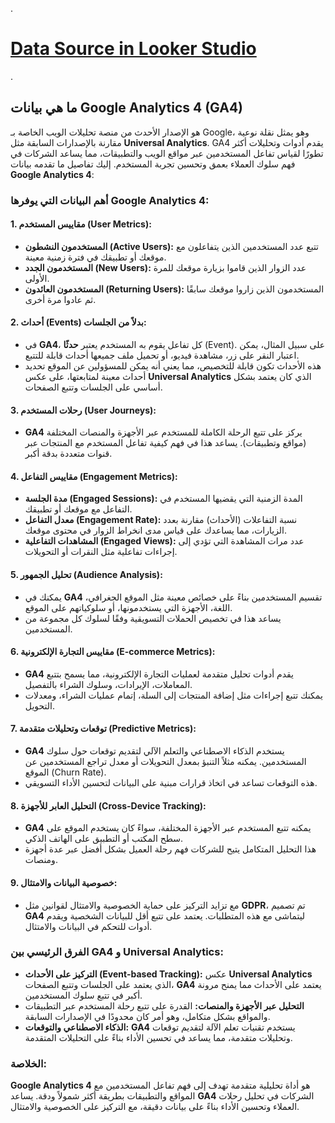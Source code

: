 .


# [Data Source in Looker Studio](https://learn.udacity.com/paid-courses/cd13725/lessons/281a7374-e9c0-4f80-b6f5-eba5be52dbea/concepts/281a7374-e9c0-4f80-b6f5-eba5be52dbea-project-rubric?program_version=construction&program_locale=en-us&lesson_tab=lesson)

.
## ما هي بيانات Google Analytics 4  (GA4)

هو الإصدار الأحدث من منصة تحليلات الويب الخاصة بـ Google، وهو يمثل نقلة نوعية مقارنة بالإصدارات السابقة مثل **Universal Analytics**. GA4 يقدم أدوات وتحليلات أكثر تطورًا لقياس تفاعل المستخدمين عبر مواقع الويب والتطبيقات، مما يساعد الشركات في فهم سلوك العملاء بعمق وتحسين تجربة المستخدم. إليك تفاصيل ما تقدمه بيانات **Google Analytics 4**:

### أهم البيانات التي يوفرها **Google Analytics 4**:

#### 1. **مقاييس المستخدم (User Metrics):**
   - **المستخدمون النشطون (Active Users):** تتبع عدد المستخدمين الذين يتفاعلون مع موقعك أو تطبيقك في فترة زمنية معينة.
   - **المستخدمون الجدد (New Users):** عدد الزوار الذين قاموا بزيارة موقعك للمرة الأولى.
   - **المستخدمون العائدون (Returning Users):** المستخدمون الذين زاروا موقعك سابقًا ثم عادوا مرة أخرى.

#### 2. **أحداث (Events) بدلاً من الجلسات:**
   - في **GA4**، كل تفاعل يقوم به المستخدم يعتبر **حدثًا** (Event). على سبيل المثال، يمكن اعتبار النقر على زر، مشاهدة فيديو، أو تحميل ملف جميعها أحداث قابلة للتتبع.
   - هذه الأحداث تكون قابلة للتخصيص، مما يعني أنه يمكن للمسؤولين عن الموقع تحديد أحداث معينة لمتابعتها، على عكس **Universal Analytics** الذي كان يعتمد بشكل أساسي على الجلسات وتتبع الصفحات.

#### 3. **رحلات المستخدم (User Journeys):**
   - **GA4** يركز على تتبع الرحلة الكاملة للمستخدم عبر الأجهزة والمنصات المختلفة (مواقع وتطبيقات). يساعد هذا في فهم كيفية تفاعل المستخدم مع المنتجات عبر قنوات متعددة بدقة أكبر.

#### 4. **مقاييس التفاعل (Engagement Metrics):**
   - **مدة الجلسة (Engaged Sessions):** المدة الزمنية التي يقضيها المستخدم في التفاعل مع موقعك أو تطبيقك.
   - **معدل التفاعل (Engagement Rate):** نسبة التفاعلات (الأحداث) مقارنة بعدد الزيارات، مما يساعدك على قياس مدى انخراط الزوار في محتوى موقعك.
   - **المشاهدات التفاعلية (Engaged Views):** عدد مرات المشاهدة التي تؤدي إلى إجراءات تفاعلية مثل النقرات أو التحويلات.

#### 5. **تحليل الجمهور (Audience Analysis):**
   - يمكنك في **GA4** تقسيم المستخدمين بناءً على خصائص معينة مثل الموقع الجغرافي، اللغة، الأجهزة التي يستخدمونها، أو سلوكياتهم على الموقع.
   - يساعد هذا في تخصيص الحملات التسويقية وفقًا لسلوك كل مجموعة من المستخدمين.

#### 6. **مقاييس التجارة الإلكترونية (E-commerce Metrics):**
   - **GA4** يقدم أدوات تحليل متقدمة لعمليات التجارة الإلكترونية، مما يسمح بتتبع المعاملات، الإيرادات، وسلوك الشراء بالتفصيل.
   - يمكنك تتبع إجراءات مثل إضافة المنتجات إلى السلة، إتمام عمليات الشراء، ومعدلات التحويل.

#### 7. **توقعات وتحليلات متقدمة (Predictive Metrics):**
   - **GA4** يستخدم الذكاء الاصطناعي والتعلم الآلي لتقديم توقعات حول سلوك المستخدمين. يمكنه مثلاً التنبؤ بمعدل التحويلات أو معدل تراجع المستخدمين عن الموقع (Churn Rate).
   - هذه التوقعات تساعد في اتخاذ قرارات مبنية على البيانات لتحسين الأداء التسويقي.

#### 8. **التحليل العابر للأجهزة (Cross-Device Tracking):**
   - **GA4** يمكنه تتبع المستخدم عبر الأجهزة المختلفة، سواءً كان يستخدم الموقع على سطح المكتب أو التطبيق على الهاتف الذكي. 
   - هذا التحليل المتكامل يتيح للشركات فهم رحلة العميل بشكل أفضل عبر عدة أجهزة ومنصات.

#### 9. **خصوصية البيانات والامتثال:**
   - مع تزايد التركيز على حماية الخصوصية والامتثال لقوانين مثل **GDPR**، تم تصميم **GA4** ليتماشى مع هذه المتطلبات. يعتمد على تتبع أقل للبيانات الشخصية ويقدم أدوات للتحكم في البيانات والامتثال.

### الفرق الرئيسي بين **GA4** و **Universal Analytics**:
- **التركيز على الأحداث (Event-based Tracking):** عكس **Universal Analytics** الذي يعتمد على الجلسات وتتبع الصفحات، **GA4** يعتمد على الأحداث مما يمنح مرونة أكبر في تتبع سلوك المستخدمين.
- **التحليل عبر الأجهزة والمنصات:** القدرة على تتبع رحلة المستخدم عبر التطبيقات والمواقع بشكل متكامل، وهو أمر كان محدودًا في الإصدارات السابقة.
- **الذكاء الاصطناعي والتوقعات:** **GA4** يستخدم تقنيات تعلم الآلة لتقديم توقعات وتحليلات متقدمة، مما يساعد في تحسين الأداء بناءً على التحليلات المتقدمة.

### الخلاصة:
**Google Analytics 4** هو أداة تحليلية متقدمة تهدف إلى فهم تفاعل المستخدمين مع المواقع والتطبيقات بطريقة أكثر شمولاً ودقة. يساعد **GA4** الشركات في تحليل رحلات العملاء وتحسين الأداء بناءً على بيانات دقيقة، مع التركيز على الخصوصية والامتثال.
